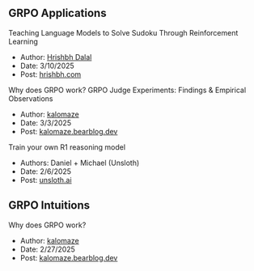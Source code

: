 

## GRPO Applications

Teaching Language Models to Solve Sudoku Through Reinforcement Learning
- Author: [Hrishbh Dalal](https://x.com/HrishbhDalal)
- Date: 3/10/2025
- Post: [hrishbh.com](https://hrishbh.com/teaching-language-models-to-solve-sudoku-through-reinforcement-learning/)

Why does GRPO work?
GRPO Judge Experiments: Findings & Empirical Observations
- Author: [kalomaze](https://x.com/kalomaze)
- Date: 3/3/2025
- Post: [kalomaze.bearblog.dev](https://kalomaze.bearblog.dev/grpo-judge-experiments-findings-and-empirical-observations/)


Train your own R1 reasoning model
- Authors: Daniel + Michael (Unsloth)
- Date: 2/6/2025
- Post: [unsloth.ai](https://unsloth.ai/blog/r1-reasoning)

## GRPO Intuitions

Why does GRPO work?
- Author: [kalomaze](https://x.com/kalomaze)
- Date: 2/27/2025
- Post: [kalomaze.bearblog.dev](https://kalomaze.bearblog.dev/why-does-grpo-work/)
